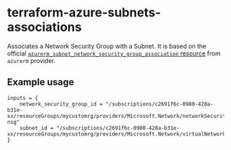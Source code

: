 # terraform-azure-subnets-associations

Associates a Network Security Group with a Subnet.
It is based on the official [```azurerm_subnet_network_security_group_association``` resource](https://www.terraform.io/docs/providers/azurerm/r/subnet_network_security_group_association.html) from ```azurerm``` provider.

## Example usage

```hcl
inputs = {
    network_security_group_id = "/subscriptions/c2691f6c-0980-428a-b31e-xx/resourceGroups/mycustomrg/providers/Microsoft.Network/networkSecurityGroups/front-nsg"
    subnet_id = "/subscriptions/c2691f6c-0980-428a-b31e-xx/resourceGroups/mycustomrg/providers/Microsoft.Network/virtualNetworks/mysubnet/subnets/front"
}
```
